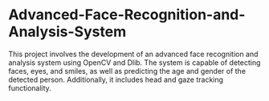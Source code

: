 # Advanced-Face-Recognition-and-Analysis-System
This project involves the development of an advanced face recognition and analysis system using OpenCV and Dlib. The system is capable of detecting faces, eyes, and smiles, as well as predicting the age and gender of the detected person. Additionally, it includes head and gaze tracking functionality.
